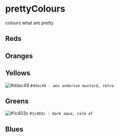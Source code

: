 # prettyColours
colours what are pretty

## Reds
## Oranges
## Yellows
![#ddac49](https://placehold.it/15/1c403c/000000?text=+) `#ddac49 - wes anderson mustard, retro`
## Greens
![#1c403c](https://placehold.it/15/1c403c/000000?text=+) `#1c403c - dark aqua, calm af`
## Blues
